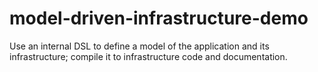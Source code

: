 # model-driven-infrastructure-demo
Use an internal DSL to define a model of the application and its infrastructure; compile it to infrastructure code and documentation.
